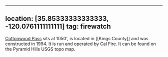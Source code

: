 
---
location: [35.85333333333333, -120.0761111111111]
tag: firewatch
---

[Cottonwood Pass](http://nhlr.org/lookouts/us/ca/cottonwood-pass-fire-station-and-lookout/) sits at 1050', is located in [[Kings County]] and was constructed in 1994. It is run and operated by Cal Fire. It can be found on the Pyramid Hills USGS topo map.
